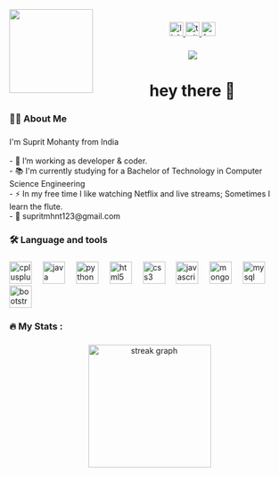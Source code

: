 <img align="left" height="150" src="https://png.pngtree.com/png-vector/20231215/ourmid/pngtree-programmer-computer-3d-character-cartoon-three-dimensional-cute-profession-png-image_11362833.png"  />

###

<div align="center">
  <a href="https://www.linkedin.com/in/suprit-mohanty-7785b923b/" target="_blank">
    <img src="https://img.shields.io/static/v1?message=LinkedIn&logo=linkedin&label=&color=0077B5&logoColor=white&labelColor=&style=for-the-badge" height="25" alt="linkedin logo"  />
  </a>
  <a href="https://x.com/suprit_mohanty" target="_blank">
    <img src="https://icon2.cleanpng.com/20240119/rp/transparent-x-logo-cross-design-black-and-white-photograph-sim-black-and-white-cross-with-letters-x-and-1710898892931.webp" height="25" alt="twitter logo"  />
  </a>
  <a href="https://leetcode.com/u/supritmhnt123/" target="_blank">
    <img src="https://upload.wikimedia.org/wikipedia/commons/c/c2/LeetCode_Logo_2.png?20190719232544" height="25" alt="hackerrank logo" />
  </a>
</div>

###

<div align="center">
  <img src="https://visitor-badge.laobi.icu/badge?page_id=Suprit202.Suprit202&"  />
</div>

###

<h1 align="center">hey there 👋</h1>

###

<h3 align="left">👩‍💻  About Me</h3>

###

<p align="left">I'm Suprit Mohanty from India<br><br>- 🔭 I’m working as developer & coder.<br>- 📚 I'm currently studying for a Bachelor of Technology in Computer Science Engineering<br>- ⚡ In my free time I like watching Netflix and live streams; Sometimes I learn the flute.<br>- 📩  supritmhnt123@gmail.com</p>

###

<h3 align="left">🛠 Language and tools</h3>

###

<div align="left">
  <img src="https://cdn.jsdelivr.net/gh/devicons/devicon/icons/cplusplus/cplusplus-original.svg" height="40" alt="cplusplus logo"  />
  <img width="12" />
  <img src="https://cdn.jsdelivr.net/gh/devicons/devicon/icons/java/java-original.svg" height="40" alt="java logo"  />
  <img width="12" />
  <img src="https://cdn.jsdelivr.net/gh/devicons/devicon/icons/python/python-original.svg" height="40" alt="python logo"  />
  <img width="12" />
  <img src="https://cdn.jsdelivr.net/gh/devicons/devicon/icons/html5/html5-original.svg" height="40" alt="html5 logo"  />
  <img width="12" />
  <img src="https://cdn.jsdelivr.net/gh/devicons/devicon/icons/css3/css3-original.svg" height="40" alt="css3 logo"  />
  <img width="12" />
  <img src="https://cdn.jsdelivr.net/gh/devicons/devicon/icons/javascript/javascript-original.svg" height="40" alt="javascript logo"  />
  <img width="12" />
  <img src="https://cdn.jsdelivr.net/gh/devicons/devicon/icons/mongodb/mongodb-original.svg" height="40" alt="mongodb logo"  />
  <img width="12" />
  <img src="https://cdn.jsdelivr.net/gh/devicons/devicon/icons/mysql/mysql-original.svg" height="40" alt="mysql logo"  />
  <img width="12" />
  <img src="https://cdn.jsdelivr.net/gh/devicons/devicon/icons/bootstrap/bootstrap-original.svg" height="40" alt="bootstrap logo"  />
</div>

###

<h3 align="left">🔥   My Stats :</h3>

###

<div align="center">
  <img src="https://streak-stats.demolab.com?user=Suprit202&locale=en&mode=daily&theme=dark&hide_border=false&border_radius=5&order=3" height="220" alt="streak graph"  />
</div>

###
